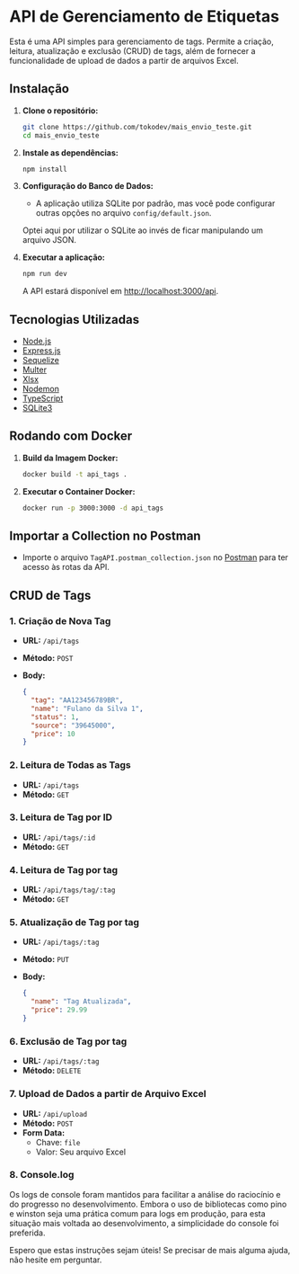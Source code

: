 # API de Gerenciamento de Etiquetas

Esta é uma API simples para gerenciamento de tags. Permite a criação, leitura, atualização e exclusão (CRUD) de tags, além de fornecer a funcionalidade de upload de dados a partir de arquivos Excel.

## Instalação

1. **Clone o repositório:**

   ```bash
   git clone https://github.com/tokodev/mais_envio_teste.git
   cd mais_envio_teste
   ```

2. **Instale as dependências:**

   ```bash
   npm install
   ```

3. **Configuração do Banco de Dados:**

   - A aplicação utiliza SQLite por padrão, mas você pode configurar outras opções no arquivo `config/default.json`.

   Optei aqui por utilizar o SQLite ao invés de ficar manipulando um arquivo JSON.

4. **Executar a aplicação:**

   ```bash
   npm run dev
   ```

   A API estará disponível em [http://localhost:3000/api](http://localhost:3000/api).

## Tecnologias Utilizadas

- [Node.js](https://nodejs.org/)
- [Express.js](https://expressjs.com/)
- [Sequelize](https://sequelize.org/)
- [Multer](https://github.com/expressjs/multer)
- [Xlsx](https://github.com/exceljs/exceljs)
- [Nodemon](https://nodemon.io/)
- [TypeScript](https://www.typescriptlang.org/)
- [SQLite3](https://www.sqlite.org/index.html)

## Rodando com Docker

1. **Build da Imagem Docker:**

   ```bash
   docker build -t api_tags .
   ```

2. **Executar o Container Docker:**

   ```bash
   docker run -p 3000:3000 -d api_tags
   ```

## Importar a Collection no Postman

- Importe o arquivo `TagAPI.postman_collection.json` no [Postman](https://www.postman.com/) para ter acesso às rotas da API.

## CRUD de Tags

### 1. Criação de Nova Tag

- **URL:** `/api/tags`
- **Método:** `POST`
- **Body:**

  ```json
  {
    "tag": "AA123456789BR",
    "name": "Fulano da Silva 1",
    "status": 1,
    "source": "39645000",
    "price": 10
  }
  ```

### 2. Leitura de Todas as Tags

- **URL:** `/api/tags`
- **Método:** `GET`

### 3. Leitura de Tag por ID

- **URL:** `/api/tags/:id`
- **Método:** `GET`

### 4. Leitura de Tag por tag

- **URL:** `/api/tags/tag/:tag`
- **Método:** `GET`

### 5. Atualização de Tag por tag

- **URL:** `/api/tags/:tag`
- **Método:** `PUT`
- **Body:**

  ```json
  {
    "name": "Tag Atualizada",
    "price": 29.99
  }
  ```

### 6. Exclusão de Tag por tag

- **URL:** `/api/tags/:tag`
- **Método:** `DELETE`

### 7. Upload de Dados a partir de Arquivo Excel

- **URL:** `/api/upload`
- **Método:** `POST`
- **Form Data:**
  - Chave: `file`
  - Valor: Seu arquivo Excel

### 8. Console.log

Os logs de console foram mantidos para facilitar a análise do raciocínio e do progresso no desenvolvimento. Embora o uso de bibliotecas como pino e winston seja uma prática comum para logs em produção, para esta situação mais voltada ao desenvolvimento, a simplicidade do console foi preferida.

Espero que estas instruções sejam úteis! Se precisar de mais alguma ajuda, não hesite em perguntar.
